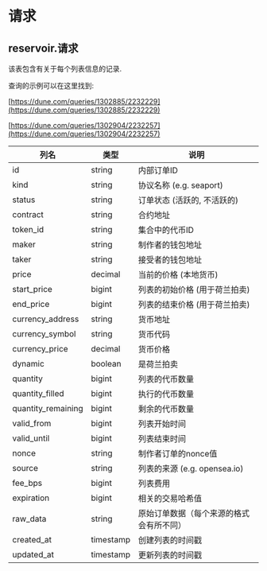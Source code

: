 # 请求

## **reservoir.请求**

该表包含有关于每个列表信息的记录.

查询的示例可以在这里找到:

[https://dune.com/queries/1302885/2232229](https://dune.com/queries/1302885/2232229)

[https://dune.com/queries/1302904/2232257](https://dune.com/queries/1302904/2232257)

| **列名**     | **类型**  | **说明**                              |
|---------------------|-----------|----------------------------------------------|
| id                  | string    | 内部订单ID                            |
| kind                | string    | 协议名称 (e.g. seaport)                 |
| status              | string    | 订单状态 (活跃的, 不活跃的)              |
| contract            | string    | 合约地址                             |
| token\_id           | string    | 集合中的代币ID            |
| maker               | string    | 制作者的钱包地址                         |
| taker               | string    | 接受者的钱包地址                        |
| price               | decimal   | 当前的价格 (本地货币)          |
| start\_price        | bigint    | 列表的初始价格 (用于荷兰拍卖)     |
| end\_price          | bigint    | 列表的结束价格 (用于荷兰拍卖)       |
| currency\_address   | string    | 货币地址                             |
| currency\_symbol    | string    | 货币代码                              |
| currency\_price     | decimal   | 货币价格                               |
| dynamic             | boolean   | 是荷兰拍卖                            |
| quantity            | bigint    | 列表的代币数量              |
| quantity\_filled    | bigint    | 执行的代币数量             |
| quantity\_remaining | bigint    | 剩余的代币数量                   |
| valid\_from         | bigint    | 列表开始时间                          |
| valid\_until        | bigint    | 列表结束时间                             |
| nonce               | string    | 制作者订单的nonce值                 |
| source              | string    | 列表的来源 (e.g. opensea.io)      |
| fee\_bps            | bigint    | 列表费用                                  |
| expiration          | bigint    | 相关的交易哈希值                  |
| raw\_data           | string    | 原始订单数据（每个来源的格式会有所不同） |
| created\_at         | timestamp | 创建列表的时间戳            |
| updated\_at         | timestamp | 更新列表的时间戳            |
